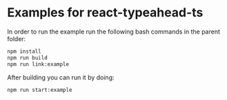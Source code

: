 # Examples for react-typeahead-ts

In order to run the example run the following bash commands in the parent folder:
```bash
npm install
npm run build
npm run link:example
```

After building you can run it by doing:

```bash
npm run start:example
```
